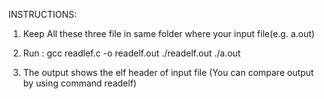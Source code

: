 INSTRUCTIONS:

1) Keep All these three file in same folder where your input file(e.g. a.out)
2) Run : gcc readlef.c -o readelf.out
          ./readelf.out ./a.out
          
3) The output shows the elf header of input file (You can compare output by using command readelf)
